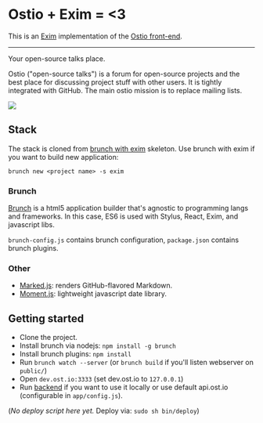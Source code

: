 # Ostio + Exim = <3

This is an [Exim](http://github.com/hellyeahllc/exim) implementation of the [Ostio front-end](https://github.com/paulmillr/ostio).

---

Your open-source talks place.

Ostio ("open-source talks") is a forum for open-source projects and the
best place for discussing project stuff with other users. It is tightly
integrated with GitHub. The main ostio mission is to replace mailing lists.

[![](http://brunch.io/images/screenshots/ostio.png)](http://ost.io/@paulmillr)

## Stack
The stack is cloned from [brunch with exim](https://github.com/hellyeah/brunch-with-exim) skeleton.
Use brunch with exim if you want to build new application:

`brunch new <project name> -s exim`

### Brunch
[Brunch](http://brunch.io) is a html5 application builder that's
agnostic to programming langs and frameworks. In this case,
ES6 is used with Stylus, React, Exim, and javascript libs.

`brunch-config.js` contains brunch configuration, `package.json` contains
brunch plugins.

### Other
* [Marked.js](https://github.com/chjj/marked): renders GitHub-flavored Markdown.
* [Moment.js](http://momentjs.com): lightweight javascript date library.

## Getting started
* Clone the project.
* Install brunch via nodejs: `npm install -g brunch`
* Install brunch plugins: `npm install`
* Run `brunch watch --server` (or `brunch build` if you'll listen webserver on `public/`)
* Open `dev.ost.io:3333` (set dev.ost.io to `127.0.0.1`)
* Run [backend](https://github.com/paulmillr/ostio-api) if you want to use it locally
  or use default api.ost.io (configurable in `app/config.js`).

(*No deploy script here yet.* Deploy via: `sudo sh bin/deploy`)
